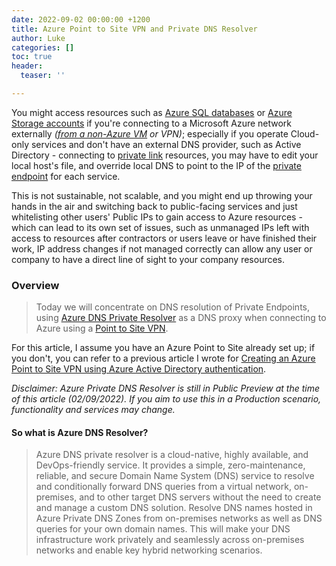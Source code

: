 ```yaml
---
date: 2022-09-02 00:00:00 +1200
title: Azure Point to Site VPN and Private DNS Resolver
author: Luke
categories: []
toc: true
header:
  teaser: ''

---
```

You might access resources such as [Azure SQL databases](https://azure.microsoft.com/products/azure-sql/database/?WT.mc_id=AZ-MVP-5004796 "Azure SQL Database") or [Azure Storage accounts](https://docs.microsoft.com/azure/storage/?WT.mc_id=AZ-MVP-5004796 "Azure Storage documentation") if you're connecting to a Microsoft Azure network externally _(_[_from a non-Azure VM_](https://docs.microsoft.com/en-us/azure/virtual-network/virtual-networks-name-resolution-for-vms-and-role-instances?WT.mc_id=AZ-MVP-5004796#azure-provided-name-resolution "Name resolution for resources in Azure virtual networks") _or VPN)_; especially if you operate Cloud-only services and don't have an external DNS provider, such as Active Directory - connecting to [private link](https://azure.microsoft.com/services/private-link/?WT.mc_id=AZ-MVP-5004796 "Private Link") resources, you may have to edit your local host's file, and override local DNS to point to the IP of the [private endpoint]() for each service.

This is not sustainable, not scalable, and you might end up throwing your hands in the air and switching back to public-facing services and just whitelisting other users' Public IPs to gain access to Azure resources - which can lead to its own set of issues, such as unmanaged IPs left with access to resources after contractors or users leave or have finished their work, IP address changes if not managed correctly can allow any user or company to have a direct line of sight to your company resources.

### Overview

> Today we will concentrate on DNS resolution of Private Endpoints, using [Azure DNS Private Resolver](https://docs.microsoft.com/azure/dns/dns-private-resolver-overview?WT.mc_id=AZ-MVP-5004796 "What is Azure DNS Private Resolver?") as a DNS proxy when connecting to Azure using a [Point to Site VPN](https://docs.microsoft.com/azure/vpn-gateway/point-to-site-about?WT.mc_id=AZ-MVP-5004796 "About Point-to-Site VPN").

For this article, I assume you have an Azure Point to Site already set up; if you don't, you can refer to a previous article I wrote for [Creating an Azure Point to Site VPN using Azure Active Directory authentication](https://luke.geek.nz/azure/create-azure-point-to-site-vpn-using-azure-active-directory-authentication/ "Create Azure Point to Site VPN using Azure Active Directory authentication").

_Disclaimer: Azure Private DNS Resolver is still in Public Preview at the time of this article (02/09/2022). If you aim to use this in a Production scenario, functionality and services may change._

#### So what is Azure DNS Resolver?

> Azure DNS private resolver is a cloud-native, highly available, and DevOps-friendly service. It provides a simple, zero-maintenance, reliable, and secure Domain Name System (DNS) service to resolve and conditionally forward DNS queries from a virtual network, on-premises, and to other target DNS servers without the need to create and manage a custom DNS solution. Resolve DNS names hosted in Azure Private DNS Zones from on-premises networks as well as DNS queries for your own domain names. This will make your DNS infrastructure work privately and seamlessly across on-premises networks and enable key hybrid networking scenarios.